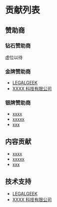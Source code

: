 # 贡献列表

## 赞助商

### 钻石赞助商

虚位以待

### 金牌赞助商

- [LEGALGEEK](https://blog.legalhub.cn/about/index.html)
- [XXXX 科技有限公司]()

### 银牌赞助商

- [xxxx]()
- [xxxxx]()
- [xxx]()

## 内容贡献

- [xxxx]()
- [xxxxx]()
- [xxx]()

## 技术支持

- [LEGALGEEK](https://blog.legalhub.cn/about/index.html)
- [XXXX 科技有限公司]()
